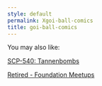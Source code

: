 ```yaml
---
style: default
permalink: Xgoi-ball-comics
title: goi-ball-comics
---
```

You may also like:

[SCP-540: Tannenbombs](http://scp-wiki.net/scp-540)

[Retired - Foundation Meetups](http://scp-wiki.net/foundation-meetups)
